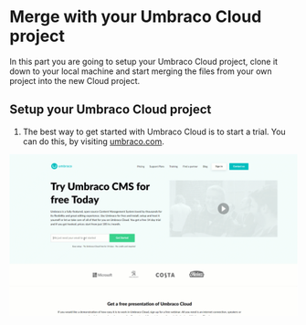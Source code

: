 # Merge with your Umbraco Cloud project

In this part you are going to setup your Umbraco Cloud project, clone it down to your local machine and start merging the files from your own project into the new Cloud project.

## Setup your Umbraco Cloud project
1. The best way to get started with Umbraco Cloud is to start a trial. You can do this, by visiting [umbraco.com](http://umbraco.com).

![How to start an Umbraco Cloud trial](images/start-trial.gif)